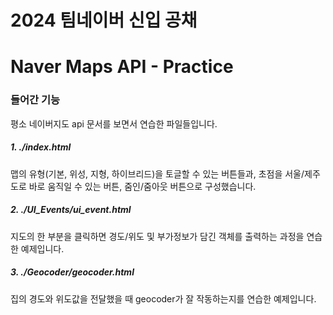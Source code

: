 2024 팀네이버 신입 공채
======================

# Naver Maps API - Practice

### 들어간 기능
평소 네이버지도 api 문서를 보면서 연습한 파일들입니다.

##### 1. ./index.html
맵의 유형(기본, 위성, 지형, 하이브리드)을 토글할 수 있는 버튼들과, 초점을 서울/제주도로 바로 움직일 수 있는 버튼, 줌인/줌아웃 버튼으로 구성했습니다.

##### 2. ./UI_Events/ui_event.html
지도의 한 부분을 클릭하면 경도/위도 및 부가정보가 담긴 객체를 출력하는 과정을 연습한 예제입니다.

##### 3. ./Geocoder/geocoder.html
집의 경도와 위도값을 전달했을 때 geocoder가 잘 작동하는지를 연습한 예제입니다.

